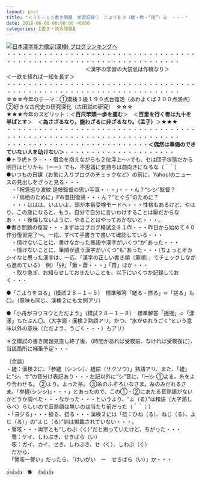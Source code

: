 ```yaml
---
layout: post
title: "＜３０－１＞書き問題　学習記録①　こよりをヨ（縒・撚・“搓”）る　・・・"
date: 2018-06-08 00:00:00 +0900
categories: [書き・読み問題]
---
```


[![](/syuusyuu9701/assets/images/＜３０－１＞書き問題-学習記録①-こよりをヨ（縒・撚・“搓”）る-・・・-br_c_3028_1.gif)](http://blog.with2.net/link.php?1659096:3028 "日本漢字能力検定(漢検) ブログランキングへ")[日本漢字能力検定(漢検) ブログランキングへ](http://blog.with2.net/link.php?1659096:3028)  
・・・・・・・・・・・・・・・・・・・・・・・・・・・・・・・・・・・・・・・・・・・・・・・・・・・・・・・・・・・・・・・・・・・・・  
　　　　　　　　　　　　　　　＜漢字の学習の大禁忌は作輟なり＞　　　　　＜一跌を経れば一知を長ず＞　　　　　  
・・・・・・・・・・・・・・・・・・・・・・・・・・・・・・・・・・・・・・・・・・・・・・・・・・・・・・・・・・・・・・・・・・・・・  
☆☆☆今年のテーマ：①漢検１級１９０点台復活（あわよくば２００点満点）　②好きな古代史の研究深化（古田説の研究）　☆☆☆  
★★★今年のスピリット：＜**百尺竿頭一歩を進む**＞　＜**百里を行く者は九十を半ばとす**＞　＜**為さざるなり。能わざるに非ざるなり。（孟子）**＞★★★  
・・・・・・・・・・・・・・・・・・・・・・・・・・・・・・・・・・・・・・・・・・・・・・・・・・・・・・・・・・・・・・・・・・・・・  
・・・・・・・・・・・・・・・・・・・・・・・・・・・**＜偶然は準備のできていない人を助けない＞**・・・・・・・・・・・・・・・・・・・・・  
●トラ虎トラ・・・借金を抱えながらも２位浮上～🎶でも、セは団子状態だから明日はビリかも（ーー）でも、不思議に気持ちは前向きになるな（＾＾）  
●いつもの日課（お気に入りブログのチェックなど）の前に、Yahoo!のニュースの見出しをざっと見る・・・  
　・「祝意巡り波紋 是枝監督の思い写真・・・」・・・ん？“シシ”監督？  
　・「鳥栖のために」FW豊田復帰・・・ん？“とぐら”のために？　  
　・・・ははは、いよいよ、頭が本番受検モードへ・・・性格もあるけど、やはり、この歳になると、もう、自分で自分に言いわけすることは厭だからなあ・・・後悔しないように、やることはやっておかないと・・・。  
●書き問題の復習・・・まずは当ブログ模試全８１作・・・昨日から始めて４０作分復習完了～。一応、すべて手書きで書いて確認している・・・  
　・情けないことに、書けなかった熟語や漢字がいくつ“か”あった・・・  
　・情けないことに、筆順が違う漢字がいくつ“も”あった・・・（ちょっとオカシイなと思った漢字は、一応、「漢字の正しい書き順（筆順）」でチェックしながら進めている）　例）「丱」「簫・蕭・・・」「黹」ほか・・・  
　・取り急ぎ、お知らせしておきたいことを、以下にいくつか記録しておく・・・  
  
  
●「こよりをヨる」（模試２８－１－５）　標準解答「縒る・撚る」➪「搓る」も〇。（意味も同じ、漢検２にも文例アリ）  
  
●「小舟がヨウヨウとただよう」（模試２８－１－８）　標準解答「揺揺」➪「漾漾」もたぶん〇。（大字源・漢検２熟語アリ。かつ、“水がゆれうごく”という意味以外の意味（ただよう、うごく・・・）もアリ）  
  
＊全模試の書き問題見直し終了後、（時間があれば受検前、なければ受検後に）、当該箇所に補筆予定・・・  
  
（余談）  
・縒：漢検２に、「参縒（シンシ）、縒綜（サクソウ）」熟語アリ、また、「縒」に“シ、サ”の音分け表記あり・・・左記以外に“シ”音に、「🈩シ ①よる。糸をより合わせる。 ②より。よった糸。 ③糸のふぞろいなさま。糸のみだれるさま。「参縒(シンシ)」・・・」とあったので、この①・②にあたる音熟語がないかどうか調べた・・・なかった・・・というより、“よ（る）”は和語（大字源しらべ）らしいので音熟語は無いのは当たり前だった（＾＾；）  
・「ヨジる」・・・捩る、捻る・・・漢検２には「捻：ひね（る）、ねじ（る）、よじ（る）」の“よじ（る）”訓は掲載されていない・・・。  
・謦咳・・・両字とも“しわぶ（く）”だと思っていたけど、ちがった・・・  
　謦：ケイ、しわぶき、せきばら（い）  
　咳：ガイ、カイ、せき、しわぶき、せ（く）、しわぶ（く）  
　だから、  
　「謦咳ー謦い」だったら、「けいがい　ー　せきばら（い）」か・・・  
  
👍👍👍　🐕　👍👍👍